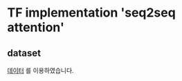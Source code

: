 # TF implementation 'seq2seq attention'

## dataset
[데이터](https://github.com/songys/Chatbot_data) 를 이용하였습니다.


